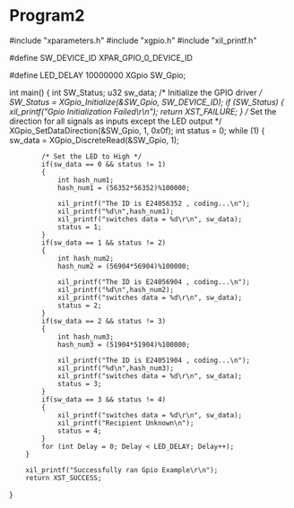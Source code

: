 Program2
=========================



#include "xparameters.h"
#include "xgpio.h"
#include "xil_printf.h"

#define SW_DEVICE_ID  XPAR_GPIO_0_DEVICE_ID

#define LED_DELAY     10000000
XGpio SW_Gpio;




int main() {
	int SW_Status;
	u32 sw_data;
	/* Initialize the GPIO driver */
	SW_Status = XGpio_Initialize(&SW_Gpio, SW_DEVICE_ID);
	if (SW_Status) {
		xil_printf("Gpio Initialization Failed\r\n");
		return XST_FAILURE;
	}
	/* Set the direction for all signals as inputs except the LED output */
	XGpio_SetDataDirection(&SW_Gpio, 1, 0x0f);
	int status = 0;
	while (1) {
			sw_data = XGpio_DiscreteRead(&SW_Gpio, 1);

			/* Set the LED to High */
			if(sw_data == 0 && status != 1)
			{	
				int hash_num1;
				hash_num1 = (56352*56352)%100000;
				
				xil_printf("The ID is E24056352 , coding...\n");
				xil_printf("%d\n",hash_num1);
				xil_printf("switches data = %d\r\n", sw_data);
				status = 1;
			}
			if(sw_data == 1 && status != 2)
			{
				int hash_num2;
				hash_num2 = (56904*56904)%100000;
				
				xil_printf("The ID is E24056904 , coding...\n");
				xil_printf("%d\n",hash_num2);
				xil_printf("switches data = %d\r\n", sw_data);
				status = 2;
			}
			if(sw_data == 2 && status != 3)
			{
				int hash_num3;
				hash_num3 = (51904*51904)%100000;
				
				xil_printf("The ID is E24051904 , coding...\n");
				xil_printf("%d\n",hash_num3);
				xil_printf("switches data = %d\r\n", sw_data);
				status = 3;
			}
			if(sw_data == 3 && status != 4)
			{
				xil_printf("switches data = %d\r\n", sw_data);
				xil_printf("Recipient Unknown\n");
				status = 4;
			}
			for (int Delay = 0; Delay < LED_DELAY; Delay++);
		}

		xil_printf("Successfully ran Gpio Example\r\n");
		return XST_SUCCESS;
}
